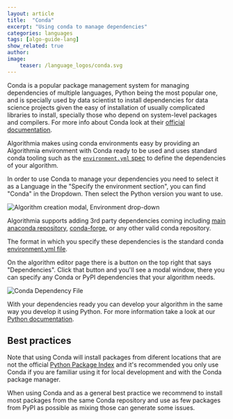 ```yaml
---
layout: article
title:  "Conda"
excerpt: "Using conda to manage dependencies"
categories: languages
tags: [algo-guide-lang]
show_related: true
author:
image:
    teaser: /language_logos/conda.svg
---
```


Conda is a popular package management system for managing dependencies of multiple languages,
Python being the most popular one, and is specially used by data scientist to install
dependencies for data science projects given the easy of installation of usually complicated
libraries to install, specially those who depend on system-level packages and compilers.
For more info about Conda look at their [official documentation](https://docs.conda.io/en/latest/).

Algorithmia makes using conda environments easy by providing an Algorithmia environment
with Conda ready to be used and uses standard conda tooling such as the [`environment.yml` spec](https://docs.conda.io/projects/conda/en/latest/user-guide/tasks/manage-environments.html) to define the dependencies of your algorithm.

In order to use Conda to manage your dependencies you need to select it as a Language in the
"Specify the environment section", you  can find "Conda" in the Dropdown.
Then select the Python version you want to use.

<img src="{{site.cdnurl}}{{site.baseurl}}/images/post_images/algo_dev_lang/env_dropdown_conda.png" alt="Algorithm creation modal, Environment drop-down" class="screenshot">

Algorithmia supports adding 3rd party dependencies coming including [main anaconda repository](https://repo.anaconda.com),
[conda-forge](https://conda-forge.org), or any other valid conda repository.

The format in which you specify these dependencies is the standard conda [environment.yml file](https://docs.conda.io/projects/conda/en/latest/user-guide/tasks/manage-environments.html).

On the algorithm editor page there is a button on the top right that says "Dependencies".
Click that button and you'll see a modal window, there you can specify any Conda or PyPI dependencies that your algorithm needs.

<img src="{{site.cdnurl}}{{site.baseurl}}/images/post_images/algo_dev_lang/dependencies_conda.png" alt="Conda Dependency File" class="screenshot img-md">

With your dependencies ready you can develop your algorithm in the same way you develop it using Python.
For more information take a look at our [Python documentation]({{site.baseurl}}/algorithm-development/languages/python).

## Best practices

Note that using Conda will install packages from diferent locations that
are not the official [Python Package Index](https://pypi.org) and it's recommended
you only use Conda if you are familiar using it for local development and with the
Conda package manager.

When using Conda and as a general best practice we recommend to install most packages
from the same Conda repository and use as few packages from PyPI as possible as mixing those
can generate some issues.
